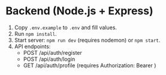 # Backend (Node.js + Express)

1. Copy `.env.example` to `.env` and fill values.
2. Run `npm install`.
3. Start server: `npm run dev` (requires nodemon) or `npm start`.
4. API endpoints:
   - POST /api/auth/register
   - POST /api/auth/login
   - GET /api/auth/profile (requires Authorization: Bearer <token>)
